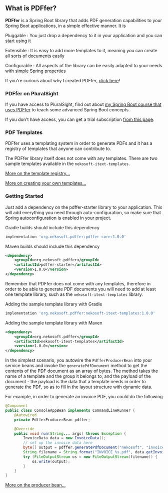 ---
---
## What is PDFfer?

**PDFfer** is a Spring Boot library that adds PDF generation capabilities to 
your Spring Boot applications, in a simple effective manner. It is

Pluggable
: You just drop a dependency to it in your application and you can start using it

Extensible
: It is easy to add more templates to it, meaning you can create all sorts of
documents easily

Configurable
: All aspects of the library can be easily adapted to your needs with simple Spring
properties

If you're curious about why I created PDFfer, [click here](about.md)!

### PDFfer on PluralSight

If you have access to PluralSight, find out about [my Spring Boot course that uses 
PDFfer](pluralsight.md) to teach some advanced Spring Boot concepts.

If you don't have access, you can get a trial subscription [from this 
page](https://pluralsight.pxf.io/ps-trial-fm).

### PDF Templates

PDFfer uses a templating system in order to generate PDFs and it has a registry
of templates that anyone can contribute to.

The PDFfer library itself does not come with any templates. There are two sample
templates available in the `nekosoft-itext-templates`.

[More on the template registry...](registry.md)

[More on creating your own templates...](templates.md)

### Getting Started

Just add a dependency on the pdffer-starter library to your application. This
will add everything you need through auto-configuration, so make sure that
Spring autoconfiguration is enabled in your project.

Gradle builds should include this dependency
```groovy
implementation 'org.nekosoft.pdffer:pdffer-core:1.0.0'
```

Maven builds should include this dependency
```xml
<dependency>
    <groupId>org.nekosoft.pdffer</groupId>
    <artifactId>pdffer-starter</artifactId>
    <version>1.0.0</version>
</dependency>
```

Remember that PDFfer does not come with any templates, therefore in order to be
able to generate PDF documents you will need to add at least one template library,
such as the `nekosoft-itext-templates` library.

Adding the sample template library with Gradle
```groovy
implementation 'org.nekosoft.pdffer:nekosoft-itext-templates:1.0.0'
```

Adding the sample template library with Maven
```xml
<dependency>
    <groupId>org.nekosoft.pdffer</groupId>
    <artifactId>nekosoft-itext-templates</artifactId>
    <version>1.0.0</version>
</dependency>
```

In the simplest scenario, you autowire the `PdfferProducerBean` into your service
beans and invoke the `generatePdfDocument` method to get the contents of
the PDF document as an array of bytes. The method takes the name of a template and
the group it belongs to, and the payload of the document - the payload is the data
that a template needs in order to generate the PDF, so as to fill in the layout
structure with dynamic data.

For example, in order to generate an invoice PDF, you could do the following

```java
@Component
public class ConsoleAppBean implements CommandLineRunner {
    @Autowired
    private PdfferProducerBean pdffer;

    @Override
    public void run(String... args) throws Exception {
        InvoiceData data = new InvoiceData();
        // set up the invoice data here
        byte[] output = pdffer.generatePdfDocument("nekosoft", "invoice", data);
        String filename = String.format("INVOICE_%s.pdf", data.getInvoiceNo());
        try (FileOutputStream os = new FileOutputStream(filename)) {
            os.write(output);
        }
    }
}
```

[More on the producer bean...](producer.md)
